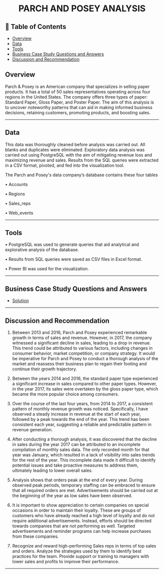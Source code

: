# <p align="center" style="margin-top: 0px;"> PARCH AND POSEY ANALYSIS

## 🧾 Table of Contents
- [Overview](#overview)
- [Data](#data)
- [Tools](#Tools)
- [Business Case Study Questions and Answers](#business-case-study-questions-and-answers)
- [Discussion and Recommendation](#)

## Overview
Parch & Posey is an American company that specializes in selling paper products. It has a total of 50 sales representatives operating across four regions in the United States. The company offers three types of paper: Standard Paper, Gloss Paper, and Poster Paper. 
The aim of this analysis is to uncover noteworthy patterns that can aid in making informed business decisions, retaining customers, promoting products, and boosting sales.


--- 
## Data 

This data was thoroughly cleaned before analysis was carried out. All blanks and duplicates were eliminated. Exploratory data analysis was carried out using PostgreSQL with the aim of mitigating revenue loss and maximizing revenue and sales. Results from the SQL queries were extracted in a CSV format, pivoted, and fed into the visualization tool. 

The Parch and Posey's data company’s database contains these four tables 

•	Accounts

•	Regions 

•	Sales_reps

•	Web_events


---
## Tools 

•	PostgreSQL was used to generate queries that aid analytical and explorative analysis of the database.

•	Results from SQL queries were saved as CSV files in Excel format.

•	Power BI was used for the visualization. 


---
## Business Case Study Questions and Answers
- [Solution](https://github.com/kemiblisful/Parch-and-Posey-Analysis-using-SQL-Business-Case-Study-Questions-and-Answers-/commit/aa2e02605e4abb74206752c3357235e865c0d153?diff=unified)


---
## Discussion and Recommendation

1.	Between 2013 and 2016, Parch and Posey experienced remarkable growth in terms of sales and revenue. However, in 2017, the company witnessed a significant decline in sales, leading to a drop in revenue. This trend could be attributed to various factors, including changes in consumer behavior, market competition, or company strategy. It would be imperative for Parch and Posey to conduct a thorough analysis of the market and reassess their business plan to regain their footing and continue their growth trajectory.

2.	Between the years 2014 and 2016, the standard paper type experienced a significant increase in sales compared to other paper types. However, in the year 2017, its sales were overtaken by the gloss paper type, which became the more popular choice among consumers. 

3.	Over the course of the last four years, from 2014 to 2017, a consistent pattern of monthly revenue growth was noticed. Specifically, I have observed a steady increase in revenue at the start of each year, followed by a peak towards the end of the year. This trend has been consistent each year, suggesting a reliable and predictable pattern in revenue generation. 

4.	After conducting a thorough analysis, it was discovered that the decline in sales during the year 2017 can be attributed to an incomplete compilation of monthly sales data. The only recorded month for that year was January, which resulted in a lack of visibility into sales trends for the rest of the year. This incomplete data made it difficult to identify potential issues and take proactive measures to address them, ultimately leading to lower overall sales. 

5.	Analysis shows that orders peak at the end of every year. During observed peak periods, temporary staffing can be embraced to ensure that all required orders are met. Advertisements should be carried out at the beginning of the year as low sales have been observed. 

6.	It is important to show appreciation to certain companies on special occasions in order to maintain their loyalty. These are groups of customers who have already reached a high level of loyalty and do not require additional advertisements. Instead, efforts should be directed towards companies that are not performing as well. Targeted advertisements and reminder programs can help increase purchases from these companies. 

7.	Recognize and reward high-performing Sales reps in terms of top sales and orders. Analyze the strategies used by them to identify best practices for the team. Provide support or training to managers with lower sales and profits to improve their performance. 






---


